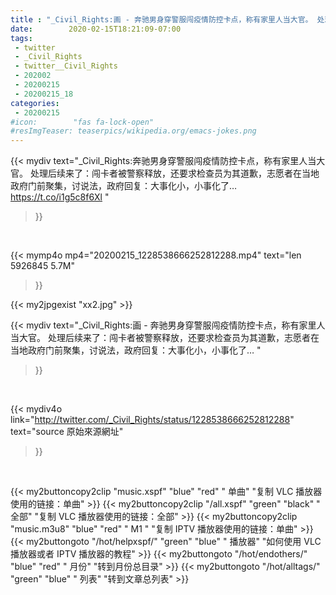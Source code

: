 ```yaml
---
title : "_Civil_Rights:画 - 奔驰男身穿警服闯疫情防控卡点，称有家里人当大官。 处理后续来了：闯卡者被警察释放，还要求检查员为其道歉，志愿者在当地政府门前聚集，讨说法，政府回复：大事化小，小事化了… "
date:        2020-02-15T18:21:09-07:00
tags:
 - twitter
 - _Civil_Rights
 - twitter__Civil_Rights
 - 202002
 - 20200215
 - 20200215_18
categories:
 - 20200215
#icon:        "fas fa-lock-open"
#resImgTeaser: teaserpics/wikipedia.org/emacs-jokes.png
---
```


{{< mydiv text="_Civil_Rights:奔驰男身穿警服闯疫情防控卡点，称有家里人当大官。 处理后续来了：闯卡者被警察释放，还要求检查员为其道歉，志愿者在当地政府门前聚集，讨说法，政府回复：大事化小，小事化了… https://t.co/i1g5c8f6Xl "
>}}
<br>


{{< mymp4o mp4="20200215_1228538666252812288.mp4"
text="len 5926845    5.7M"
>}}

{{< my2jpgexist "xx2.jpg" >}}<br>



{{< mydiv text="_Civil_Rights:画 - 奔驰男身穿警服闯疫情防控卡点，称有家里人当大官。 处理后续来了：闯卡者被警察释放，还要求检查员为其道歉，志愿者在当地政府门前聚集，讨说法，政府回复：大事化小，小事化了… "
>}}
<br>

{{< mydiv4o link="http://twitter.com/_Civil_Rights/status/1228538666252812288"
text="source 原始來源網址"
>}}


<br>



{{< my2buttoncopy2clip "music.xspf"        "blue"   "red"    " 单曲"  "复制 VLC 播放器使用的链接：单曲" >}} {{< my2buttoncopy2clip "/all.xspf"         "green"  "black"  " 全部"  "复制 VLC 播放器使用的链接：全部" >}} {{< my2buttoncopy2clip "music.m3u8"        "blue"   "red"    " M1 "    "复制 IPTV 播放器使用的链接：单曲" >}} {{< my2buttongoto      "/hot/helpxspf/"    "green"  "blue"   " 播放器" "如何使用 VLC 播放器或者 IPTV 播放器的教程" >}} {{< my2buttongoto      "/hot/endothers/"   "blue"   "red"    " 月份"   "转到月份总目录" >}} {{< my2buttongoto      "/hot/alltags/"     "green"  "blue"   " 列表"   "转到文章总列表" >}} 
